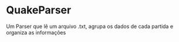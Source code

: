 # QuakeParser
Um Parser que lê um arquivo .txt, agrupa os dados de cada partida e organiza as informações
